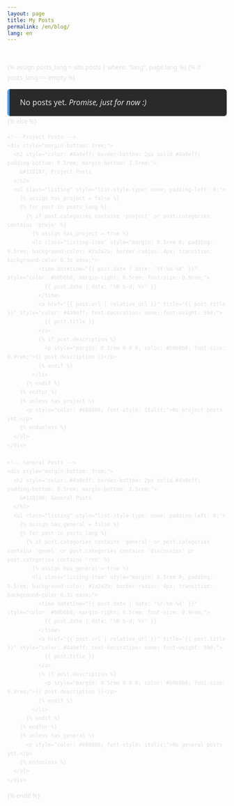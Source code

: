 ```yaml
---
layout: page
title: My Posts
permalink: /en/blog/
lang: en
---
```


<div style="max-width: 800px; margin: 0 auto; font-family: 'Segoe UI', Tahoma, Geneva, Verdana, sans-serif; line-height: 1.7; color: #e0e0e0; padding: 1rem 0;">

  {% assign posts_lang = site.posts | where: "lang", page.lang %}
  {% if posts_lang == empty %}
    <div style="background-color: #2a2a2a; border-left: 5px solid #4a9eff; padding: 1rem 1.5rem; border-radius: 6px; color: #e0e0e0;">
      <p style="margin: 0; font-size: 1.1rem;">
        No posts yet. <em>Promise, just for now :)</em>
      </p>
    </div>
  {% else %}

    <!-- Project Posts -->
    <div style="margin-bottom: 3rem;">
      <h2 style="color: #4a9eff; border-bottom: 2px solid #4a9eff; padding-bottom: 0.5rem; margin-bottom: 1.5rem;">
        &#128187; Project Posts
      </h2>
      <ul class="listing" style="list-style-type: none; padding-left: 0;">
        {% assign has_project = false %}
        {% for post in posts_lang %}
          {% if post.categories contains 'project' or post.categories contains 'proje' %}
            {% assign has_project = true %}
            <li class="listing-item" style="margin: 0.5rem 0; padding: 0.5rem; background-color: #2a2a2a; border-radius: 4px; transition: background-color 0.3s ease;">
              <time datetime="{{ post.date | date: '%Y-%m-%d' }}" style="color: #b0b0b0; margin-right: 0.5rem; font-size: 0.9rem;">
                {{ post.date | date: "%B %-d, %Y" }}
              </time>
              <a href="{{ post.url | relative_url }}" title="{{ post.title }}" style="color: #4a9eff; text-decoration: none; font-weight: 500;">
                {{ post.title }}
              </a>
              {% if post.description %}
                <p style="margin: 0.5rem 0 0 0; color: #b0b0b0; font-size: 0.9rem;">{{ post.description }}</p>
              {% endif %}
            </li>
          {% endif %}
        {% endfor %}
        {% unless has_project %}
          <p style="color: #888888; font-style: italic;">No project posts yet.</p>
        {% endunless %}
      </ul>
    </div>

    <!-- General Posts -->
    <div style="margin-bottom: 3rem;">
      <h2 style="color: #4a9eff; border-bottom: 2px solid #4a9eff; padding-bottom: 0.5rem; margin-bottom: 1.5rem;">
        &#128196; General Posts
      </h2>
      <ul class="listing" style="list-style-type: none; padding-left: 0;">
        {% assign has_general = false %}
        {% for post in posts_lang %}
          {% if post.categories contains 'general' or post.categories contains 'genel' or post.categories contains 'discussion' or post.categories contains 'rnn' %}
            {% assign has_general = true %}
            <li class="listing-item" style="margin: 0.5rem 0; padding: 0.5rem; background-color: #2a2a2a; border-radius: 4px; transition: background-color 0.3s ease;">
              <time datetime="{{ post.date | date: '%Y-%m-%d' }}" style="color: #b0b0b0; margin-right: 0.5rem; font-size: 0.9rem;">
                {{ post.date | date: "%B %-d, %Y" }}
              </time>
              <a href="{{ post.url | relative_url }}" title="{{ post.title }}" style="color: #4a9eff; text-decoration: none; font-weight: 500;">
                {{ post.title }}
              </a>
              {% if post.description %}
                <p style="margin: 0.5rem 0 0 0; color: #b0b0b0; font-size: 0.9rem;">{{ post.description }}</p>
              {% endif %}
            </li>
          {% endif %}
        {% endfor %}
        {% unless has_general %}
          <p style="color: #888888; font-style: italic;">No general posts yet.</p>
        {% endunless %}
      </ul>
    </div>

  {% endif %}
</div>
